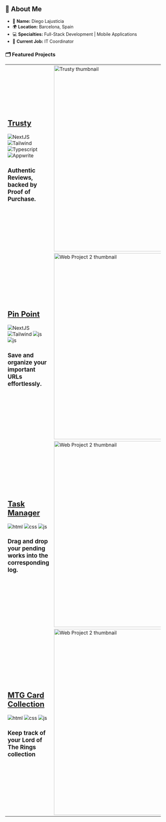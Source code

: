 ## 🚀 About Me

- 👋 **Name:** Diego Lajusticia
- 🌍 **Location:** Barcelona, Spain
- 💻 **Specialties:** Full-Stack Development | Mobile Applications
- 💼 **Current Job:** IT Coordinator

### 🗂️ Featured Projects

<table>

  
  <tr>
    <td>
      <h2><a href="https://trustyreviews.vercel.app">Trusty</a></h2>
        <div>
          <img src="https://img.shields.io/badge/NextJS-555555" alt="NextJS">
          <img src="https://img.shields.io/badge/Tailwind-06B6D4" alt="Tailwind">
          <img src="https://img.shields.io/badge/Typescript-007ACC" alt="Typescript">
          <img src="https://img.shields.io/badge/Appwrite-F02E65" alt="Appwrite">
        </div>
        <h3>Authentic Reviews, backed by Proof of Purchase.</h3>
    </td>
    <td>
      <img src="https://diego-lajusticia.vercel.app/thumbnails/trusty.png" alt="Trusty thumbnail" width="600">
    </td>
  </tr>

  
  <tr>
    <td>
      <h2><a href="https://pinpoint-4.onrender.com">Pin Point</a></h2>
        <div>
          <img src="https://img.shields.io/badge/React-007ACC" alt="NextJS">
          <img src="https://img.shields.io/badge/Tailwind-06B6D4" alt="Tailwind">
          <img src="https://img.shields.io/badge/Javascript-C2B200" alt="js">
          <img src="https://img.shields.io/badge/MongoDB-47A248" alt="js">
        </div>
        <h3>Save and organize your important URLs effortlessly.</h3>
        </li>
      </ul>
    </td>
    <td>
      <img src="https://diego-lajusticia.vercel.app/thumbnails/pinpoint.png" alt="Web Project 2 thumbnail" width="600">
    </td>
  </tr>


  
  <tr>
    <td>
      <h2><a href="https://task-manager-trello.netlify.app">Task Manager</a></h2>
        <div>
          <img src="https://img.shields.io/badge/HTML-E34F26" alt="html">
          <img src="https://img.shields.io/badge/CSS-1572B6" alt="css">
          <img src="https://img.shields.io/badge/Javascript-C2B200" alt="js">
        </div>
              <h3>Drag and drop your pending works into the corresponding log.</h3>
    </td>
    <td>
      <img src="https://diego-lajusticia.vercel.app/thumbnails/taskmanager.png" alt="Web Project 2 thumbnail" width="600">
    </td>
  </tr>
  <tr>
    <td>
      <h2><a href="https://mtg-collector.vercel.app/">MTG Card Collection</a></h2>
              <div>
          <img src="https://img.shields.io/badge/HTML-E34F26" alt="html">
          <img src="https://img.shields.io/badge/CSS-1572B6" alt="css">
          <img src="https://img.shields.io/badge/Javascript-C2B200" alt="js">
        </div>
                      <h3>Keep track of your Lord of The Rings collection</h3>
    </td>
    <td>
      <img src="https://diego-lajusticia.vercel.app/thumbnails/lotr.png" alt="Web Project 2 thumbnail" width="600">
    </td>
  </tr>
</table>
